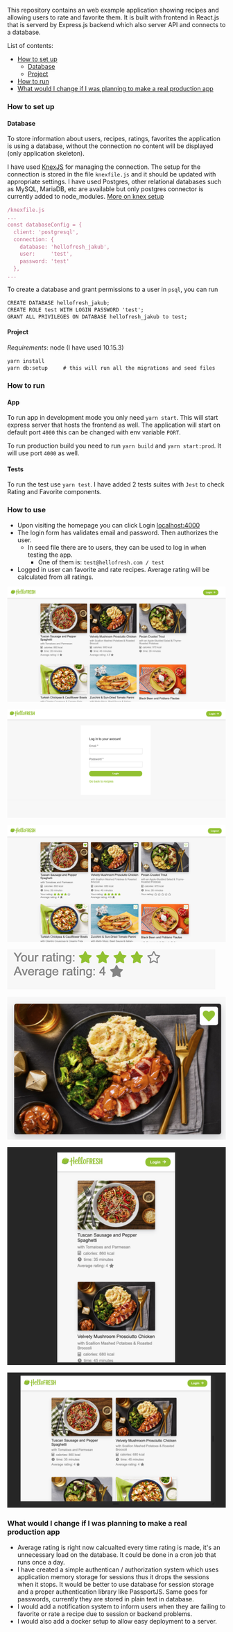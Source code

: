 This repository contains an web example application showing recipes and allowing users to rate and favorite them. It is built with frontend in React.js that is serverd by Express.js backend which also server API and connects to a database.

List of contents:
- [How to set up](#user-content-how-to-set-up)
  - [Database](#user-content-database)
  - [Project](#user-content-project)
- [How to run](#user-content-how-to-run)
- [What would I change if I was planning to make a real production app](#user-content-what-would-i-change-if-i-was-planning-to-make-a-real-production-app)

### How to set up
#### Database
To store information about users, recipes, ratings, favorites the application is using a database, without the connection no content will
be displayed (only application skeleton).

I have used [KnexJS](http://knexjs.org/) for managing the connection. The setup for the connection is stored in the file `knexfile.js`
and it should be updated with appropriate settings. I have used Postgres, other relational databases such as MySQL, MariaDB, etc are
available but only postgres connector is currently added to node_modules. [More on knex setup](http://knexjs.org/#Installation)
```javascript
/knexfile.js
...
const databaseConfig = {
  client: 'postgresql',
  connection: {
    database: 'hellofresh_jakub',
    user:     'test',
    password: 'test'
  },
...
```
To create a database and grant permissions to a user in `psql`, you can run
```mysql
CREATE DATABASE hellofresh_jakub;
CREATE ROLE test WITH LOGIN PASSWORD 'test';
GRANT ALL PRIVILEGES ON DATABASE hellofresh_jakub to test;
```

#### Project
*Requirements*: node (I have used 10.15.3)
```
yarn install
yarn db:setup     # this will run all the migrations and seed files
```

### How to run
#### App
To run app in development mode you only need `yarn start`. This will start express server that hosts the frontend as well.
The application will start on default port `4000` this can be changed with env variable `PORT`.

To run production build you need to run `yarn build` and `yarn start:prod`. It will use port `4000` as well.
#### Tests
To run the test use `yarn test`.
I have added 2 tests suites with `Jest` to check Rating and Favorite components.

### How to use
* Upon visiting the homepage you can click Login [localhost:4000](http://localhost:4000)
* The login form has validates email and password. Then authorizes the user.
  * In seed file there are to users, they can be used to log in when testing the app.
    * One of them is: `test@hellofresh.com / test`
* Logged in user can favorite and rate recipes. Average rating will be calculated from all ratings.

![First screen](/screenshots/overview_not_logged_in.png)

![Login screen](/screenshots/login.png)

![Logged screen](/screenshots/overview_logged_in.png)

![Rating](/screenshots/rating.png)

![Favorite](/screenshots/favorite.png)

![Mobile](/screenshots/mobile.png)

![Tablet](/screenshots/tablet.png)

### What would I change if I was planning to make a real production app
* Average rating is right now calcualted every time rating is made, it's an unnecessary load on the database. It could be done in a cron job that runs once a day.
* I have created a simple authentican / authorization system which uses application memory storage for sessions thus it drops the sessions when it stops. It would be better to use database for session storage and a proper authentication library like PassportJS. Same goes for passwords, currently they are stored in plain text in database.
* I would add a notification system to inform users when they are failing to favorite or rate a recipe due to session or backend problems.
* I would also add a docker setup to allow easy deployment to a server.
